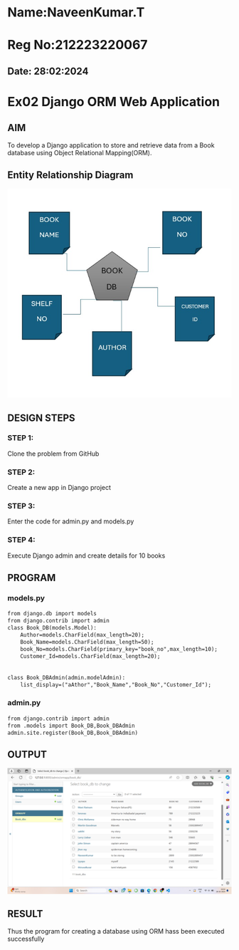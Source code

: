 # Name:NaveenKumar.T
# Reg No:212223220067
## Date: 28:02:2024
# Ex02 Django ORM Web Application
 

## AIM
To develop a Django application to store and retrieve data from a Book database using Object Relational Mapping(ORM).

## Entity Relationship Diagram

![alt text](<WhatsApp Image 2024-03-05 at 05.49.40_68a739b3.jpg>)

## DESIGN STEPS

### STEP 1:
Clone the problem from GitHub

### STEP 2:
Create a new app in Django project

### STEP 3:
Enter the code for admin.py and models.py

### STEP 4:
Execute Django admin and create details for 10 books

## PROGRAM

### models.py
```
from django.db import models
from django.contrib import admin
class Book_DB(models.Model):
	Author=models.CharField(max_length=20);
	Book_Name=models.CharField(max_length=50);
	book_No=models.CharField(primary_key="book_no",max_length=10);
	Customer_Id=models.CharField(max_length=20);
	

class Book_DBAdmin(admin.modelAdmin):
	list_display=("aAthor","Book_Name","Book_No","Customer_Id");
```
### admin.py
```
from django.contrib import admin
from .models import Book_DB,Book_DBAdmin
admin.site.register(Book_DB,Book_DBAdmin)

```
## OUTPUT

![alt text](<Screenshot (69).png>)

## RESULT
Thus the program for creating a database using ORM hass been executed successfully
	
